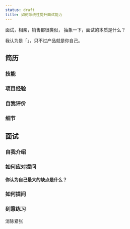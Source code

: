 ```yaml
---
status: draft
title: 如何系统性提升面试能力
---
```

面试，相亲，销售都很类似，
抽象一下，面试的本质是什么？

我认为是「」，只不过产品就是你自己。

## 简历
### 技能
### 项目经验
### 自我评价
### 细节
## 面试
### 自我介绍
### 如何应对提问
#### 你认为自己最大的缺点是什么？
### 如何提问
### 刻意练习
消除紧张

